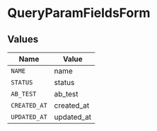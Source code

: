 # QueryParamFieldsForm


## Values

| Name         | Value        |
| ------------ | ------------ |
| `NAME`       | name         |
| `STATUS`     | status       |
| `AB_TEST`    | ab_test      |
| `CREATED_AT` | created_at   |
| `UPDATED_AT` | updated_at   |